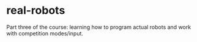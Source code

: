 # real-robots
Part three of the course: learning how to program actual robots and work with competition modes/input.
